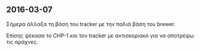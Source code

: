
## 2016-03-07

[//]: # (Keywords: #chp1, #tracker)

Σήμερα άλλαξα τη βάση του tracker με την παλιά βάση του brewer.

Επίσης ψέκασα το CHP-1 και τον tracker με αντισκοριακό για να αποτρέψω τις αράχνες. 

